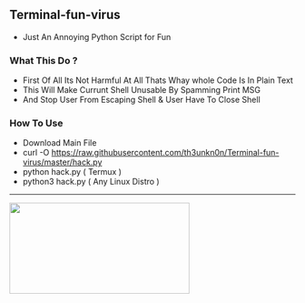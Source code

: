 ## Terminal-fun-virus
* Just An Annoying Python Script for Fun
### What This Do ?
* First Of All Its Not Harmful At All Thats Whay whole Code Is In Plain Text
* This Will Make Currunt Shell Unusable By Spamming Print MSG
* And Stop User From Escaping Shell & User Have To Close Shell
### How To Use
* Download Main File
* curl -O https://raw.githubusercontent.com/th3unkn0n/Terminal-fun-virus/master/hack.py
* python hack.py ( Termux )
* python3 hack.py ( Any Linux Distro )
---
<a href="www.instagram.com/th3unkn0n"><img src="https://www.seeklogo.net/wp-content/uploads/2016/05/instagram-icon-logo-vector-download.jpg" style="width:317px;height:160px;"></a>
